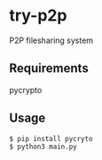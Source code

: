 # try-p2p
P2P filesharing system

## Requirements 
pycrypto

## Usage

```sh
$ pip install pycryto
$ python3 main.py

```